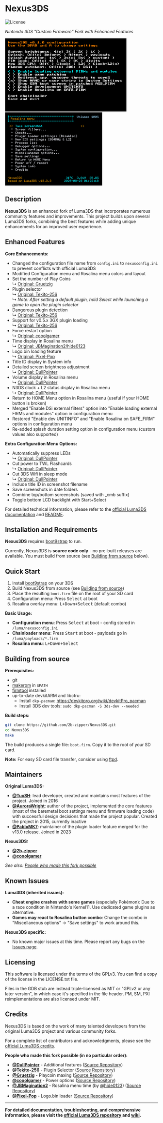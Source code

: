 # Nexus3DS

![License](https://img.shields.io/badge/License-GPLv3-blue.svg)

*Nintendo 3DS "Custom Firmware" Fork with Enhanced Features*

![Boot menu screenshot](img/boot_menu_v010.png)
![Rosalina menu screenshot](img/rosalina_menu_v010.png)

## Description

**Nexus3DS** is an enhanced fork of Luma3DS that incorporates numerous community features and improvements. This project builds upon several Luma3DS forks, combining the best features while adding unique enhancements for an improved user experience.

## Enhanced Features

**Core Enhancements:**
* Changed the configuration file name from `config.ini` to `nexusconfig.ini` to prevent conflicts with official Luma3DS
* Modified Configuration menu and Rosalina menu colors and layout
* Set the number of Play Coins  
  ↳ [Original: Gruetzig](https://github.com/Gruetzig/Luma3DS/commit/1e329b55dade61ba74a0bb1cc6e59d2504d0bde1)
* Plugin selector  
  ↳ [Original: Tekito-256](https://github.com/Tekito-256/Luma3DS)  
  ↳ *Note: After setting a default plugin, hold Select while launching a game to open the plugin selector*
* Dangerous plugin detection  
  ↳ [Original: Tekito-256](https://github.com/Tekito-256/Luma3DS)
* Support for v0.5.x 3GX plugin loading  
  ↳ [Original: Tekito-256](https://github.com/Tekito-256/Luma3DS)
* Force restart option  
  ↳ [Original: cooolgamer](https://github.com/cooolgamer)
* Time display in Rosalina menu  
  ↳ [Original: JBMagination2/hide0123](https://github.com/JBMagination2/Luma3DS/commit/766173d65eeb52baac90e9e68b456ad93ebaab7b)
* Logo.bin loading feature  
  ↳ [Original: Pixel-Pop](https://github.com/Pixel-Pop/Luma3DS/commit/d225d9fa507dcccce3a6c86d0a38f7998f39b7a2)
* Title ID display in System info
* Detailed screen brightness adjustment  
  ↳ [Original: DullPointer](https://github.com/DullPointer/Luma3DS/commit/83e8d471a377bc6960fae00d6694f5fe86dcca42)
* Volume display in Rosalina menu  
  ↳ [Original: DullPointer](https://github.com/DullPointer/Luma3DS_archive/commit/dc636d82492d1e87eb51785fa7f2a98617e7ece9)
* N3DS clock + L2 status display in Rosalina menu  
  ↳ [Original: DullPointer](https://github.com/DullPointer/Luma3DS/commit/2dbfa8b5c9b719b7f3056691f54332f42da6de8d)
* Return to HOME Menu option in Rosalina menu (useful if your HOME button is broken)
* Merged "Enable DSi external filters" option into "Enable loading external FIRMs and modules" option in configuration menu
* Restored "Enable dev UNITINFO" and "Enable Rosalina on SAFE_FIRM" options in configuration menu
* Re-added splash duration setting option in configuration menu (custom values also supported)

**Extra Configuration Menu Options:**
* Automatically suppress LEDs  
  ↳ [Original: DullPointer](https://github.com/DullPointer/Luma3DS/commit/174ed486ab59bd249488c9035682fa7d058d1e80)
* Cut power to TWL Flashcards  
  ↳ [Original: DullPointer](https://github.com/DullPointer/Luma3DS/commit/174ed486ab59bd249488c9035682fa7d058d1e80)
* Cut 3DS Wifi in sleep mode  
  ↳ [Original: DullPointer](https://github.com/DullPointer/Luma3DS/commit/174ed486ab59bd249488c9035682fa7d058d1e80)
* Include title ID in screenshot filename
* Save screenshots in date folders
* Combine top/bottom screenshots (saved with _cmb suffix)
* Toggle bottom LCD backlight with Start+Select

For detailed technical information, please refer to the [official Luma3DS documentation](https://github.com/LumaTeam/Luma3DS/wiki) and [README](https://github.com/LumaTeam/Luma3DS/blob/master/README.md).

## Installation and Requirements

**Nexus3DS** requires [boot9strap](https://github.com/SciresM/boot9strap) to run.

Currently, Nexus3DS is **source code only** - no pre-built releases are available. You must build from source (see [Building from source](#building-from-source) below). 

## Quick Start

1. Install [boot9strap](https://github.com/SciresM/boot9strap) on your 3DS
2. Build Nexus3DS from source (see [Building from source](#building-from-source))
3. Place the resulting `boot.firm` file on the root of your SD card
4. Configuration menu: Press <kbd>Select</kbd> at boot
5. Rosalina overlay menu: <kbd>L+Down+Select</kbd> (default combo)

**Basic Usage:**
- **Configuration menu**: Press <kbd>Select</kbd> at boot - config stored in `/luma/nexusconfig.ini`
- **Chainloader menu**: Press <kbd>Start</kbd> at boot - payloads go in `/luma/payloads/*.firm`
- **Rosalina menu**: <kbd>L+Down+Select</kbd>

## Building from source

**Prerequisites:**
* git
* [makerom](https://github.com/jakcron/Project_CTR) in `$PATH`
* [firmtool](https://github.com/TuxSH/firmtool) installed
* up-to-date devkitARM and libctru:
  * Install `dkp-pacman`: https://devkitpro.org/wiki/devkitPro_pacman
  * Install 3DS dev tools: `sudo dkp-pacman -S 3ds-dev --needed`

**Build steps:**
```bash
git clone https://github.com/2b-zipper/Nexus3DS.git
cd Nexus3DS
make
```

The build produces a single file: `boot.firm`. Copy it to the root of your SD card.

**Note:** For easy SD card file transfer, consider using [ftpd](https://github.com/mtheall/ftpd).

## Maintainers

**Original Luma3DS:**
* **[@TuxSH](https://github.com/TuxSH)**: lead developer, created and maintains most features of the project. Joined in 2016
* **[@AuroraWright](https://github.com/AuroraWright)**: author of the project, implemented the core features (most of the baremetal boot settings menu and firmware loading code) with successful design decisions that made the project popular. Created the project in 2015, currently inactive
* **[@PabloMK7](https://github.com/PabloMK7)**: maintainer of the plugin loader feature merged for the v13.0 release. Joined in 2023

**Nexus3DS:**
* **[@2b-zipper](https://github.com/2b-zipper)**
* **[@cooolgamer](https://github.com/cooolgamer)**

*See also: [People who made this fork possible](#credits)*

## Known Issues

**Luma3DS (inherited issues):**
* **Cheat engine crashes with some games** (especially Pokémon): Due to a race condition in Nintendo's Kernel11. Use dedicated game plugins as alternative.
* **Games may react to Rosalina button combo**: Change the combo in "Miscellaneous options" → "Save settings" to work around this.

**Nexus3DS specific:**
* No known major issues at this time. Please report any bugs on the [Issues page](https://github.com/2b-zipper/Nexus3DS/issues).

## Licensing
This software is licensed under the terms of the GPLv3. You can find a copy of the license in the LICENSE.txt file.

Files in the GDB stub are instead triple-licensed as MIT or "GPLv2 or any later version", in which case it's specified in the file header. PM, SM, PXI reimplementations are also licensed under MIT.

## Credits

Nexus3DS is based on the work of many talented developers from the original Luma3DS project and various community forks.

For a complete list of contributors and acknowledgments, please see the [official Luma3DS credits](https://github.com/LumaTeam/Luma3DS/blob/master/README.md#credits).

**People who made this fork possible (in no particular order):**
- **[@DullPointer](https://github.com/DullPointer)** - Additional features ([Source Repository](https://github.com/DullPointer/Luma3DS_archive))
- **[@Tekito-256](https://github.com/Tekito-256)** - Plugin Selector ([Source Repository](https://github.com/Tekito-256/Luma3DS))
- **[@Gruetzig](https://github.com/Gruetzig)** - Playcoin maxing ([Source Repository](https://github.com/Gruetzig/Luma3DS))
- **[@cooolgamer](https://github.com/cooolgamer)** - Power options ([Source Repository](https://github.com/cooolgamorg/CustomLuma3DS))
- **[@JBMagination2](https://github.com/JBMagination2)** - Rosalina menu time (by [@hide0123](https://github.com/hide0123)) ([Source Repository](https://github.com/JBMagination2/Luma3DS))
- **[@Pixel-Pop](https://github.com/Pixel-Pop)** - Logo.bin loader ([Source Repository](https://github.com/Pixel-Pop/Luma3DS))

---

**For detailed documentation, troubleshooting, and comprehensive information, please visit the [official Luma3DS repository](https://github.com/LumaTeam/Luma3DS) and [wiki](https://github.com/LumaTeam/Luma3DS/wiki).**
